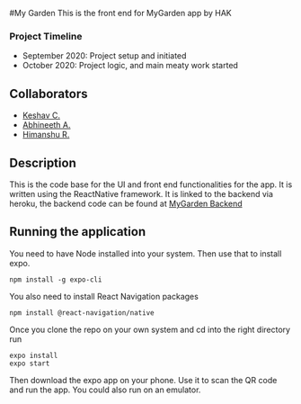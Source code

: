 #My Garden
This is the front end for MyGarden app by HAK

### Project Timeline
* September 2020: Project setup and initiated
* October 2020: Project logic, and main meaty work started

## Collaborators
* [Keshav C.](https://github.com/KeshavC217)
* [Abhineeth A.](https://github.com/aadiraju)
* [Himanshu R.](https://github.com/HimanshuRanka)

## Description
This is the code base for the UI and front end functionalities
for the app. It is written using the ReactNative framework.
It is linked to the backend via heroku, the backend code can
be found at [MyGarden Backend](https://github.com/KeshavC217/my-garden.git)

## Running the application
You need to have Node installed into your system. Then use that to install expo.
```shell script
npm install -g expo-cli  
``` 
You also need to install React Navigation packages
```shell script
npm install @react-navigation/native
```
Once you clone the repo on your own system and cd into the right directory run
```shell script
expo install  
expo start
```
Then download the expo app on your phone. Use it to scan the 
QR code and run the app.
You could also run on an emulator.


